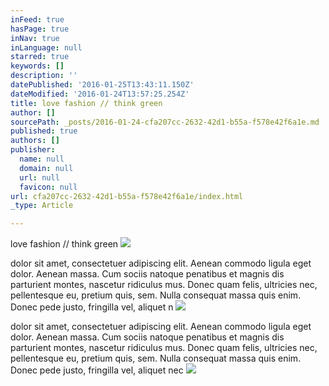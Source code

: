 ```yaml
---
inFeed: true
hasPage: true
inNav: true
inLanguage: null
starred: true
keywords: []
description: ''
datePublished: '2016-01-25T13:43:11.150Z'
dateModified: '2016-01-24T13:57:25.254Z'
title: love fashion // think green
author: []
sourcePath: _posts/2016-01-24-cfa207cc-2632-42d1-b55a-f578e42f6a1e.md
published: true
authors: []
publisher:
  name: null
  domain: null
  url: null
  favicon: null
url: cfa207cc-2632-42d1-b55a-f578e42f6a1e/index.html
_type: Article

---
```

love fashion // think green
![](https://s3-us-west-2.amazonaws.com/the-grid-img/p/3defb5a817bed792b47e06104861ba98be71fc6d.jpg)

dolor sit amet, consectetuer adipiscing elit. Aenean commodo ligula eget
dolor. Aenean massa. Cum sociis natoque penatibus et magnis dis 
parturient montes, nascetur ridiculus mus. Donec quam felis, ultricies 
nec, pellentesque eu, pretium quis, sem. Nulla consequat massa quis 
enim. Donec pede justo, fringilla vel, aliquet n
![](https://the-grid-user-content.s3-us-west-2.amazonaws.com/55e9a009-c28d-49ea-99b3-7c06e84e026b.jpg)

dolor sit amet, consectetuer adipiscing elit. Aenean commodo ligula eget
dolor. Aenean massa. Cum sociis natoque penatibus et magnis dis 
parturient montes, nascetur ridiculus mus. Donec quam felis, ultricies 
nec, pellentesque eu, pretium quis, sem. Nulla consequat massa quis 
enim. Donec pede justo, fringilla vel, aliquet nec
![](https://the-grid-user-content.s3-us-west-2.amazonaws.com/bc432cf4-73fd-4478-8f64-65d41cab1c31.jpg)